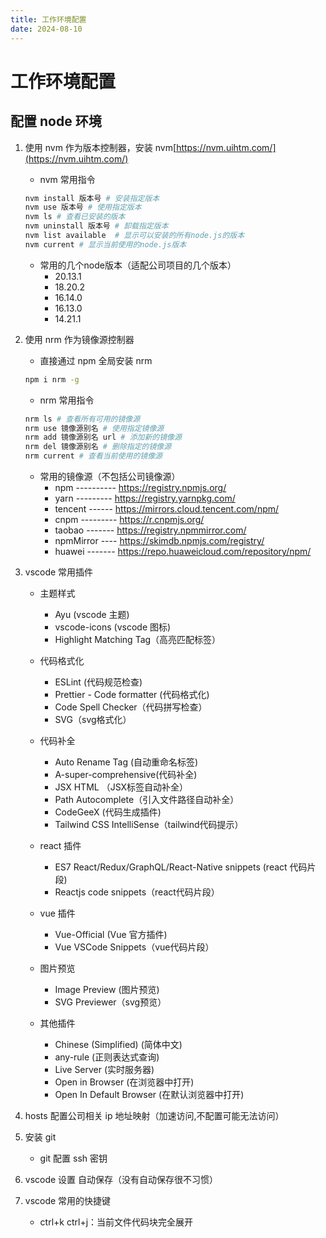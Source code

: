 ```yaml
---
title: 工作环境配置
date: 2024-08-10
---
```


# 工作环境配置

## 配置 node 环境

1. 使用 nvm 作为版本控制器，安装 nvm[https://nvm.uihtm.com/](https://nvm.uihtm.com/)

   - nvm 常用指令

   ```bash
   nvm install 版本号 # 安装指定版本
   nvm use 版本号 # 使用指定版本
   nvm ls # 查看已安装的版本
   nvm uninstall 版本号 # 卸载指定版本
   nvm list available  # 显示可以安装的所有node.js的版本
   nvm current # 显示当前使用的node.js版本
   ```

   - 常用的几个node版本（适配公司项目的几个版本）
     - 20.13.1
     - 18.20.2
     - 16.14.0
     - 16.13.0
     - 14.21.1

2. 使用 nrm 作为镜像源控制器

   - 直接通过 npm 全局安装 nrm

   ```bash
   npm i nrm -g
   ```

   - nrm 常用指令

   ```bash
   nrm ls # 查看所有可用的镜像源
   nrm use 镜像源别名 # 使用指定镜像源
   nrm add 镜像源别名 url # 添加新的镜像源
   nrm del 镜像源别名 # 删除指定的镜像源
   nrm current # 查看当前使用的镜像源
   ```

   - 常用的镜像源（不包括公司镜像源）
     - npm ---------- https://registry.npmjs.org/
     - yarn --------- https://registry.yarnpkg.com/
     - tencent ------ https://mirrors.cloud.tencent.com/npm/
     - cnpm --------- https://r.cnpmjs.org/
     - taobao ------- https://registry.npmmirror.com/
     - npmMirror ---- https://skimdb.npmjs.com/registry/
     - huawei ------- https://repo.huaweicloud.com/repository/npm/

3. vscode 常用插件

   - 主题样式

     - Ayu (vscode 主题)
     - vscode-icons (vscode 图标)
     - Highlight Matching Tag（高亮匹配标签）

   - 代码格式化

     - ESLint (代码规范检查)
     - Prettier - Code formatter (代码格式化)
     - Code Spell Checker（代码拼写检查）
     - SVG（svg格式化）

   - 代码补全

     - Auto Rename Tag (自动重命名标签)
     - A-super-comprehensive(代码补全)
     - JSX HTML <tags/>（JSX标签自动补全）
     - Path Autocomplete（引入文件路径自动补全）
     - CodeGeeX (代码生成插件)
     - Tailwind CSS IntelliSense（tailwind代码提示）

   - react 插件

     - ES7 React/Redux/GraphQL/React-Native snippets (react 代码片段)
     - Reactjs code snippets（react代码片段）

   - vue 插件

     - Vue-Official (Vue 官方插件)
     - Vue VSCode Snippets（vue代码片段）

   - 图片预览

     - Image Preview (图片预览)
     - SVG Previewer（svg预览）

   - 其他插件

     - Chinese (Simplified) (简体中文)
     - any-rule (正则表达式查询)
     - Live Server (实时服务器)
     - Open in Browser (在浏览器中打开)
     - Open In Default Browser (在默认浏览器中打开)

4. hosts 配置公司相关 ip 地址映射（加速访问,不配置可能无法访问）

5. 安装 git

   - git 配置 ssh 密钥

6. vscode 设置 自动保存（没有自动保存很不习惯）

7. vscode 常用的快捷键
   - ctrl+k ctrl+j：当前文件代码块完全展开
